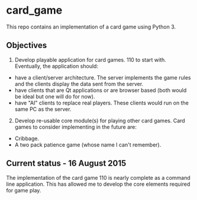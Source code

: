 # card_game
This repo contains an implementation of a card game using Python 3.  

## Objectives
1. Develop playable application for card games. 110 to start with.  Eventually, the application should:
 - have a client/server architecture.   The server implements the game rules and the clients display the data sent from the server.
 - have clients that are Qt applications or are browser based (both would be ideal but one will do for now). 
 - have "AI" clients to replace real players.  These clients would run on the same PC as the server. 
2. Develop re-usable core module(s) for playing other card games.  Card games to consider implementing in the future are: 
 - Cribbage.
 - A two pack patience game (whose name I can't remember). 

## Current status - 16 August 2015
The implementation of the card game 110 is nearly complete as a command line application.  This has allowed me to develop the core elements required for game play.  
